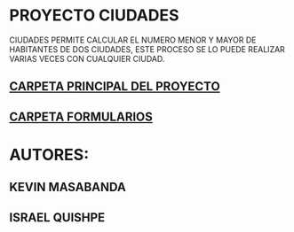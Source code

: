 # PROYECTO CIUDADES 
CIUDADES
PERMITE CALCULAR EL NUMERO MENOR Y MAYOR DE HABITANTES DE DOS CIUDADES, ESTE PROCESO SE LO PUEDE REALIZAR VARIAS VECES CON CUALQUIER CIUDAD. 
<h2><a href="https://github.com/kevin-boop/KEVIN/tree/master/DeberCiudades">CARPETA PRINCIPAL DEL PROYECTO</a></h2>
<h2><a href="https://github.com/kevin-boop/KEVIN/tree/master/DeberCiudades/DeberCiudades">CARPETA FORMULARIOS</a></h2>

# AUTORES: 
## KEVIN MASABANDA
## ISRAEL QUISHPE
